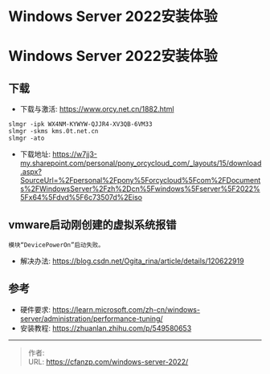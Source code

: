 # Windows Server 2022安装体验


<!--more-->
# Windows Server 2022安装体验
## 下载
- 下载与激活: https://www.orcy.net.cn/1882.html
```
slmgr -ipk WX4NM-KYWYW-QJJR4-XV3QB-6VM33
slmgr -skms kms.0t.net.cn
slmgr -ato
```

- 下载地址: https://w7jj3-my.sharepoint.com/personal/pony_orcycloud_com/_layouts/15/download.aspx?SourceUrl=%2Fpersonal%2Fpony%5Forcycloud%5Fcom%2FDocuments%2FWindowsServer%2Fzh%2Dcn%5Fwindows%5Fserver%5F2022%5Fx64%5Fdvd%5F6c73507d%2Eiso

## vmware启动刚创建的虚拟系统报错
```
模块“DevicePowerOn”启动失败。
```
- 解决办法: https://blog.csdn.net/Ogita_rina/article/details/120622919

## 参考
- 硬件要求: https://learn.microsoft.com/zh-cn/windows-server/administration/performance-tuning/
- 安装教程: https://zhuanlan.zhihu.com/p/549580653


---

> 作者:   
> URL: https://cfanzp.com/windows-server-2022/  

